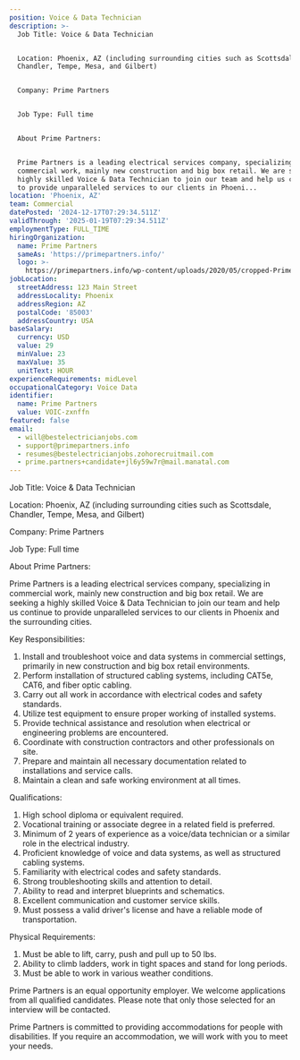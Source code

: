```yaml
---
position: Voice & Data Technician
description: >-
  Job Title: Voice & Data Technician 


  Location: Phoenix, AZ (including surrounding cities such as Scottsdale,
  Chandler, Tempe, Mesa, and Gilbert)


  Company: Prime Partners


  Job Type: Full time


  About Prime Partners:


  Prime Partners is a leading electrical services company, specializing in
  commercial work, mainly new construction and big box retail. We are seeking a
  highly skilled Voice & Data Technician to join our team and help us continue
  to provide unparalleled services to our clients in Phoeni...
location: 'Phoenix, AZ'
team: Commercial
datePosted: '2024-12-17T07:29:34.511Z'
validThrough: '2025-01-19T07:29:34.511Z'
employmentType: FULL_TIME
hiringOrganization:
  name: Prime Partners
  sameAs: 'https://primepartners.info/'
  logo: >-
    https://primepartners.info/wp-content/uploads/2020/05/cropped-Prime-Partners-Logo-NO-BG-1-1.png
jobLocation:
  streetAddress: 123 Main Street
  addressLocality: Phoenix
  addressRegion: AZ
  postalCode: '85003'
  addressCountry: USA
baseSalary:
  currency: USD
  value: 29
  minValue: 23
  maxValue: 35
  unitText: HOUR
experienceRequirements: midLevel
occupationalCategory: Voice Data
identifier:
  name: Prime Partners
  value: VOIC-zxnffn
featured: false
email:
  - will@bestelectricianjobs.com
  - support@primepartners.info
  - resumes@bestelectricianjobs.zohorecruitmail.com
  - prime.partners+candidate+jl6y59w7r@mail.manatal.com
---
```




Job Title: Voice & Data Technician 

Location: Phoenix, AZ (including surrounding cities such as Scottsdale, Chandler, Tempe, Mesa, and Gilbert)

Company: Prime Partners

Job Type: Full time

About Prime Partners:

Prime Partners is a leading electrical services company, specializing in commercial work, mainly new construction and big box retail. We are seeking a highly skilled Voice & Data Technician to join our team and help us continue to provide unparalleled services to our clients in Phoenix and the surrounding cities.

Key Responsibilities:

1. Install and troubleshoot voice and data systems in commercial settings, primarily in new construction and big box retail environments.
2. Perform installation of structured cabling systems, including CAT5e, CAT6, and fiber optic cabling.
3. Carry out all work in accordance with electrical codes and safety standards.
4. Utilize test equipment to ensure proper working of installed systems.
5. Provide technical assistance and resolution when electrical or engineering problems are encountered.
6. Coordinate with construction contractors and other professionals on site.
7. Prepare and maintain all necessary documentation related to installations and service calls.
8. Maintain a clean and safe working environment at all times.

Qualifications:

1. High school diploma or equivalent required.
2. Vocational training or associate degree in a related field is preferred.
3. Minimum of 2 years of experience as a voice/data technician or a similar role in the electrical industry.
4. Proficient knowledge of voice and data systems, as well as structured cabling systems.
5. Familiarity with electrical codes and safety standards.
6. Strong troubleshooting skills and attention to detail.
7. Ability to read and interpret blueprints and schematics.
8. Excellent communication and customer service skills.
9. Must possess a valid driver's license and have a reliable mode of transportation.

Physical Requirements:

1. Must be able to lift, carry, push and pull up to 50 lbs.
2. Ability to climb ladders, work in tight spaces and stand for long periods.
3. Must be able to work in various weather conditions.

Prime Partners is an equal opportunity employer. We welcome applications from all qualified candidates. Please note that only those selected for an interview will be contacted.

Prime Partners is committed to providing accommodations for people with disabilities. If you require an accommodation, we will work with you to meet your needs.
